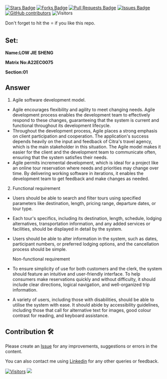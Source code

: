 <a href="https://github.com/drshahizan/learn-php/stargazers"><img src="https://img.shields.io/github/stars/drshahizan/learn-php" alt="Stars Badge"/></a>
<a href="https://github.com/drshahizan/learn-php/network/members"><img src="https://img.shields.io/github/forks/drshahizan/learn-php" alt="Forks Badge"/></a>
<a href="https://github.com/drshahizan/learn-php/pulls"><img src="https://img.shields.io/github/issues-pr/drshahizan/learn-php" alt="Pull Requests Badge"/></a>
<a href="https://github.com/drshahizan/learn-php/issues"><img src="https://img.shields.io/github/issues/drshahizan/learn-php" alt="Issues Badge"/></a>
<a href="https://github.com/drshahizan/learn-php/graphs/contributors"><img alt="GitHub contributors" src="https://img.shields.io/github/contributors/drshahizan/learn-php?color=2b9348"></a>
![Visitors](https://api.visitorbadge.io/api/visitors?path=https%3A%2F%2Fgithub.com%2Fdrshahizan%2Fsoftware-engineering&labelColor=%23d9e3f0&countColor=%23697689&style=flat)

Don't forget to hit the :star: if you like this repo.

## Set:

**Name:LOW JIE SHENG**

**Matrix No:A22EC0075**

**Section:01**

## Answer
1. Agile software development model.
- Agile encourages flexibility and agility to meet changing needs. Agile development process enables the development team to effectively respond to these changes, guaranteeing that the system is current and functional throughout its development lifecycle.
- Throughout the development process, Agile places a strong emphasis on client participation and cooperation. The application's success depends heavily on the input and feedback of Citra's travel agency, which is the main stakeholder in this situation. The Agile model makes it easier for the client and the development team to communicate often, ensuring that the system satisfies their needs.
- Agile permits incremental development, which is ideal for a project like an online tour reservation where needs and priorities may change over time. By delivering working software in iterations, it enables the development team to get feedback and make changes as needed.

2. Functional requirement
- Users should be able to search and filter tours using specified parameters like destination, length, pricing range, departure dates, or tour type.
- Each tour's specifics, including its destination, length, schedule, lodging alternatives, transportation information, and any added services or facilities, should be displayed in detail by the system.
- Users should be able to alter information in the system, such as dates, participant numbers, or preferred lodging options, and the cancellation process should be simple.

   Non-functional requirement
- To ensure simplicity of use for both customers and the clerk, the system should feature an intuitive and user-friendly interface. To help consumers make reservations quickly and without difficulty, it should include clear directions, logical navigation, and well-organized trip information.
- A variety of users, including those with disabilities, should be able to utilise the system with ease. It should abide by accessibility guidelines, including those that call for alternative text for images, good colour contrast for reading, and keyboard assistance.



## Contribution 🛠️
Please create an [Issue](https://github.com/drshahizan/learn-php/issues) for any improvements, suggestions or errors in the content.

You can also contact me using [Linkedin](https://www.linkedin.com/in/drshahizan/) for any other queries or feedback.

[![Visitors](https://api.visitorbadge.io/api/visitors?path=https%3A%2F%2Fgithub.com%2Fdrshahizan&labelColor=%23697689&countColor=%23555555&style=plastic)](https://visitorbadge.io/status?path=https%3A%2F%2Fgithub.com%2Fdrshahizan)
![](https://hit.yhype.me/github/profile?user_id=81284918)


